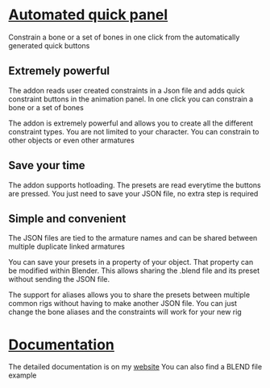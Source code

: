 # [Automated quick panel](https://www.distaranimation.com/projects/json-quick-constraints)
Constrain a bone or a set of bones in one click from the automatically generated quick buttons

## Extremely powerful
The addon reads user created constraints in a Json file and adds quick constraint buttons in the animation panel. In one click you can constrain a bone or a set of bones

The addon is extremely powerful and allows you to create all the different constraint types. You are not limited to your character. You can constrain to other objects or even other armatures

## Save your time
The addon supports hotloading. The presets are read everytime the buttons are pressed. You just need to save your JSON file, no extra step is required

## Simple and convenient
The JSON files are tied to the armature names and can be shared between multiple duplicate linked armatures

You can save your presets in a property of your object. That property can  be modified within Blender. This allows sharing the .blend file and its preset without sending the JSON file. 

The support for aliases allows you to share the presets between multiple common rigs without having to make another JSON file. You can just change the bone aliases and the constraints will work for your new rig

# [Documentation](https://www.distaranimation.com/projects/json-quick-constraints)

The detailed documentation is on my [website](https://www.distaranimation.com/projects/json-quick-constraints)
You can also find a BLEND file example
